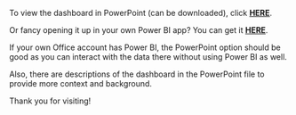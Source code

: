 To view the dashboard in PowerPoint (can be downloaded), click [**HERE**](https://docs.google.com/presentation/d/1yrqyrGkMShsmV6RJmv6Ki1a-yOSeKEN4/edit?usp=share_link&ouid=118397987194248523615&rtpof=true&sd=true).

Or fancy opening it up in your own Power BI app? You can get it [**HERE**](https://drive.google.com/file/d/1QwKf_A5YQuHVItk-2b_E8bRjfIFZ9Vw5/view?usp=share_link).

If your own Office account has Power BI, the PowerPoint option should be good as you can interact with the data there without using Power BI as well.

Also, there are descriptions of the dashboard in the PowerPoint file to provide more context and background.

Thank you for visiting!
